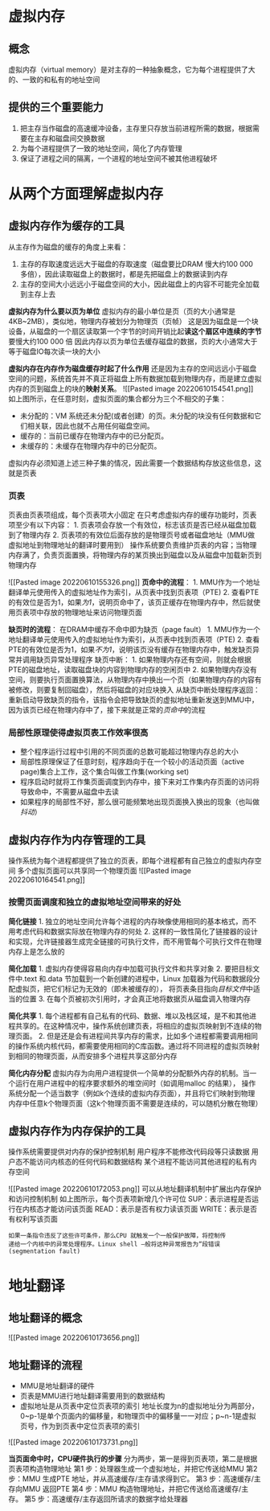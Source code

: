 # 虚拟内存
## 概念
虚拟内存（virtual memory）是对主存的一种抽象概念，它为每个进程提供了大的、一致的和私有的地址空间

## 提供的三个重要能力
1. 把主存当作磁盘的高速缓冲设备，主存里只存放当前进程所需的数据，根据需要在主存和磁盘间交换数据
2. 为每个进程提供了一致的地址空间，简化了内存管理
3. 保证了进程之间的隔离，一个进程的地址空间不被其他进程破坏


# 从两个方面理解虚拟内存
## 虚拟内存作为缓存的工具
从主存作为磁盘的缓存的角度上来看：
1. 主存的存取速度远远大于磁盘的存取速度（磁盘要比DRAM 慢大约100 000 多倍），因此读取磁盘上的数据时，都是先把磁盘上的数据读到内存
2. 主存的空间大小远远小于磁盘空间的大小，因此磁盘上的内容不可能完全加载到主存上去

**虚拟内存为什么要以页为单位**
	虚拟内存的最小单位是页（页的大小通常是4KB~2MB），类似地，物理内存被划分为物理页（页帧）
	这是因为磁盘是一个块设备，从磁盘的一个扇区读取第一个字节的时间开销比起**读这个扇区中连续的字节**要慢大约100 000 倍
	因此内存以页为单位去缓存磁盘的数据，页的大小通常大于等于磁盘IO每次读一块的大小

**虚拟内存在内存作为磁盘缓存时起了什么作用**
还是因为主存的空间远远小于磁盘空间的问题，系统首先并不真正将磁盘上所有数据加载到物理内存，而是建立虚拟内存的页到磁盘上的块的**映射关系**。
![[Pasted image 20220610154541.png]]
如上图所示，在任意时刻，虚拟页面的集合都分为三个不相交的子集：
- 未分配的：VM 系统还未分配(或者创建）的页。未分配的块没有任何数据和它们相关联，因此也就不占用任何磁盘空间。
- 缓存的：当前已缓存在物理内存中的已分配页。
- 未缓存的：未缓存在物理内存中的已分配页。

虚拟内存必须知道上述三种子集的情况，因此需要一个数据结构存放这些信息，这就是页表

### 页表
页表由页表项组成，每个页表项大小固定
在只考虑虚拟内存的缓存功能时，页表项至少有以下内容：
	1. 页表项会存放一个有效位，标志该页是否已经从磁盘加载到了物理内存 
	2. 页表项的有效位后面存放的是物理页号或者磁盘地址（MMU做虚拟地址到物理地址的翻译时要用到）
操作系统要负责维护页表的内容；当物理内存满了，负责页面置换，将物理内存的某页换出到磁盘以及从磁盘中加载新页到物理内存

![[Pasted image 20220610155326.png]]
**页命中的流程**：
	1. MMU作为一个地址翻译单元使用传入的虚拟地址作为索引，从页表中找到页表项（PTE)
	2. 查看PTE的有效位是否为1，如果*为1*，说明页命中了，该页正缓存在物理内存中，然后就使用页表项中存放的物理地址来访问物理页面

**缺页时的流程**：
	在DRAM中缓存不命中即为缺页（page fault）
	1. MMU作为一个地址翻译单元使用传入的虚拟地址作为索引，从页表中找到页表项（PTE)
	2. 查看PTE的有效位是否为1，如果*不为1*，说明该页没有缓存在物理内存中，触发缺页异常并调用缺页异常处理程序
	缺页中断：
	1. 如果物理内存还有空间，则就会根据PTE的磁盘地址，读取磁盘块的内容到物理内存的空闲页中
	2. 如果物理内存没有空间，则要执行页面置换算法，从物理内存中换出一个页（如果物理内存的内容有被修改，则要复制回磁盘），然后将磁盘的对应块换入
	从缺页中断处理程序返回：
		重新启动导致缺页的指令，该指令会把导致缺页的虚拟地址重新发送到MMU中，因为该页已经在物理内存中了，接下来就是正常的*页命中*的流程

### 局部性原理使得虚拟页表工作效率很高
- 整个程序运行过程中引用的不同页面的总数可能超过物理内存总的大小
- 局部性原理保证了任意时刻，程序趋向于在一个较小的活动页面（active page)集合上工作，这个集合叫做工作集(working set)
- 程序启动时就将工作集页面调度到内存中，接下来对工作集内存页面的访问将导致命中，不需要从磁盘中去读
- 如果程序的局部性不好，那么很可能频繁地出现页面换入换出的现象（也叫做*抖动*）

## 虚拟内存作为内存管理的工具
操作系统为每个进程都提供了独立的页表，即每个进程都有自己独立的虚拟内存空间
多个虚拟页面可以共享同一个物理页面
![[Pasted image 20220610164541.png]]

### 按需页面调度和独立的虚拟地址空间带来的好处
**简化链接**
	1. 独立的地址空间允许每个进程的内存映像使用相同的基本格式，而不用考虑代码和数据实际放在物理内存的何处
	2. 这样的一致性简化了链接器的设计和实现，允许链接器生成完全链接的可执行文件，而不用管每个可执行文件在物理内存上是怎么放的

**简化加载**
	1. 虚拟内存使得容易向内存中加载可执行文件和共享对象
	2. 要把目标文件中.text 和.data 节加载到一个新创建的进程中，Linux 加载器为代码和数据段分配虚拟页，把它们标记为无效的（即未被缓存的）， 将页表条目指向*目标文件*中适当的位置
	3. 在每个页被初次引用时，才会真正地将数据页从磁盘调入物理内存
	
**简化共享**
	1. 每个进程都有自己私有的代码、数据、堆以及栈区域，是不和其他进程共享的。在这种情况中，操作系统创建页表，将相应的虚拟页映射到不连续的物理页面。
	2. 但是还是会有进程间共享内存的需求，比如多个进程都需要调用相同的操作系统内核代码，都需要使用相同的C库函数。通过将不同进程的虚拟页映射到相同的物理页面，从而安排多个进程共享这部分内存
	
**简化内存分配**
虚拟内存为向用户进程提供一个简单的分配额外内存的机制。当一个运行在用户进程中的程序要求额外的堆空间时（如调用malloc 的结果）， 操作系统分配一个适当数字（例如k个连续的虚拟内存页面），并且将它们映射到物理内存中任意k个物理页面（这k个物理页面不需要是连续的，可以随机分散在物理）

## 虚拟内存作为内存保护的工具
操作系统需要提供对内存的保护控制机制
	用户程序不能修改代码段等只读数据
	用户态不能访问内核态的任何代码和数据结构
	某个进程不能访问其他进程的私有内存空间
	
![[Pasted image 20220610172053.png]]
可以从地址翻译机制中扩展出内存保护和访问控制机制
如上图所示，每个页表项新增几个许可位
	SUP：表示进程是否运行在内核态才能访问该页面
	READ：表示是否有权力读该页面
	WRITE：表示是否有权利写该页面

```text
如果一条指令违反了这些许可条件，那么CPU 就触发一个一般保护故障，将控制传
递给一个内核中的异常处理程序。Linux shell —般将这种异常报告为“段错误(segmentation fault)
```


# 地址翻译
## 地址翻译的概念
![[Pasted image 20220610173656.png]]

## 地址翻译的流程
- MMU是地址翻译的硬件
- 页表是MMU进行地址翻译需要用到的数据结构
- 虚拟地址是从页表中定位页表项的索引
	地址长度为n的虚拟地址分为两部分，0~p-1是单个页面内的偏移量，和物理页中的偏移量一一对应；p~n-1是虚拟页号，作为到页表中定位页表项的索引
	
![[Pasted image 20220610173731.png]]

**当页面命中时，CPU硬件执行的步骤**
分为两步，第一是得到页表项，第二是根据页表项构造物理地址
第1 步：处理器生成一个虚拟地址，并把它传送给MMU
第2 步：MMU 生成PTE 地址，并从高速缓存/主存请求得到它。
第3 步：高速缓存/主存向MMU 返回PTE
第4 步：MMU 构造物理地址，并把它传送给高速缓存/主存。
第5 步：高速缓存/主存返回所请求的数据字给处理器